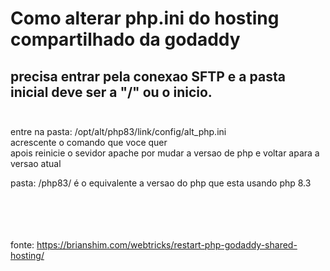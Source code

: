 # Como alterar php.ini do hosting compartilhado da godaddy

## precisa entrar pela conexao SFTP e a pasta inicial deve ser a "/" ou o inicio.<br><br>

entre na pasta: /opt/alt/php83/link/config/alt_php.ini<br>
acrescente o comando que voce quer<br>
apois reinicie o sevidor apache por mudar a versao de php e voltar apara a versao atual<br>

pasta: /php83/ é o equivalente a versao do php que esta usando php 8.3<br>
<br>
<br>
<br>
<br>


fonte: https://brianshim.com/webtricks/restart-php-godaddy-shared-hosting/
